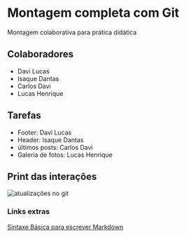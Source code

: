 # Montagem completa com Git
Montagem colaborativa para prática didática

## Colaboradores
- Davi Lucas
- Isaque Dantas
- Carlos Davi
- Lucas Henrique

## Tarefas
- Footer: Davi Lucas
- Header: Isaque Dantas
- últimos posts: Carlos Davi
- Galeria de fotos: Lucas Henrique

## Print das interações
![atualizações no git](https://github.com/DaGitFella/montagem_git_1/assets/40152718/431b8f9a-ee1b-4fc5-a071-5c340fb16d77)


### Links extras
[Sintaxe Básica para escrever Markdown]([https://eff.org](https://www.markdownguide.org/basic-syntax/)https://www.markdownguide.org/basic-syntax/)
